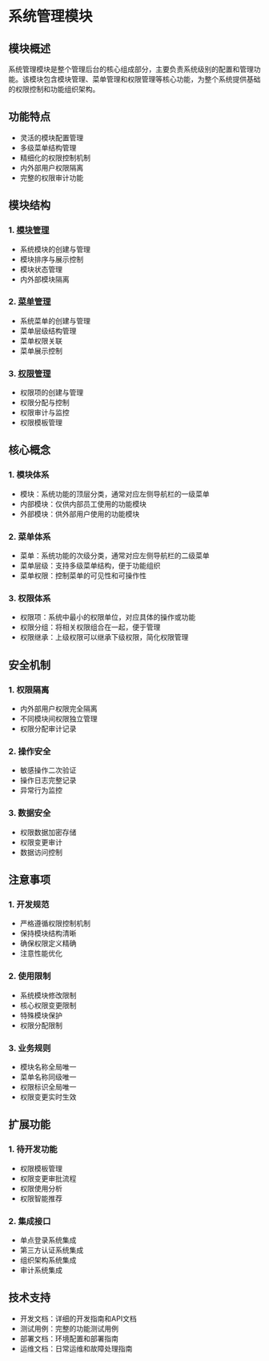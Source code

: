 # 系统管理模块

## 模块概述
系统管理模块是整个管理后台的核心组成部分，主要负责系统级别的配置和管理功能。该模块包含模块管理、菜单管理和权限管理等核心功能，为整个系统提供基础的权限控制和功能组织架构。

## 功能特点
- 灵活的模块配置管理
- 多级菜单结构管理
- 精细化的权限控制机制
- 内外部用户权限隔离
- 完整的权限审计功能

## 模块结构

### 1. [模块管理](模块管理.md)
- 系统模块的创建与管理
- 模块排序与展示控制
- 模块状态管理
- 内外部模块隔离

### 2. [菜单管理](菜单管理.md)
- 系统菜单的创建与管理
- 菜单层级结构管理
- 菜单权限关联
- 菜单展示控制

### 3. [权限管理](权限管理.md)
- 权限项的创建与管理
- 权限分配与控制
- 权限审计与监控
- 权限模板管理

## 核心概念

### 1. 模块体系
- 模块：系统功能的顶层分类，通常对应左侧导航栏的一级菜单
- 内部模块：仅供内部员工使用的功能模块
- 外部模块：供外部用户使用的功能模块

### 2. 菜单体系
- 菜单：系统功能的次级分类，通常对应左侧导航栏的二级菜单
- 菜单层级：支持多级菜单结构，便于功能组织
- 菜单权限：控制菜单的可见性和可操作性

### 3. 权限体系
- 权限项：系统中最小的权限单位，对应具体的操作或功能
- 权限分组：将相关权限组合在一起，便于管理
- 权限继承：上级权限可以继承下级权限，简化权限管理

## 安全机制

### 1. 权限隔离
- 内外部用户权限完全隔离
- 不同模块间权限独立管理
- 权限分配审计记录

### 2. 操作安全
- 敏感操作二次验证
- 操作日志完整记录
- 异常行为监控

### 3. 数据安全
- 权限数据加密存储
- 权限变更审计
- 数据访问控制

## 注意事项

### 1. 开发规范
- 严格遵循权限控制机制
- 保持模块结构清晰
- 确保权限定义精确
- 注意性能优化

### 2. 使用限制
- 系统模块修改限制
- 核心权限变更限制
- 特殊模块保护
- 权限分配限制

### 3. 业务规则
- 模块名称全局唯一
- 菜单名称同级唯一
- 权限标识全局唯一
- 权限变更实时生效

## 扩展功能

### 1. 待开发功能
- 权限模板管理
- 权限变更审批流程
- 权限使用分析
- 权限智能推荐

### 2. 集成接口
- 单点登录系统集成
- 第三方认证系统集成
- 组织架构系统集成
- 审计系统集成

## 技术支持
- 开发文档：详细的开发指南和API文档
- 测试用例：完整的功能测试用例
- 部署文档：环境配置和部署指南
- 运维文档：日常运维和故障处理指南
